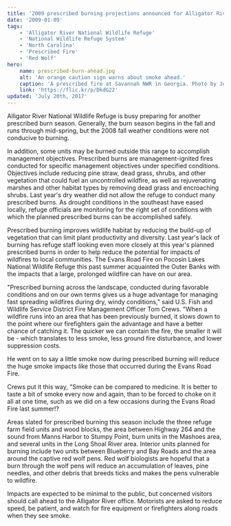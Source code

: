```yaml
---
title: '2009 prescribed burning projections announced for Alligator River National Wildlife Refuge'
date: '2009-01-09'
tags:
    - 'Alligator River National Wildlife Refuge'
    - 'National Wildlife Refuge System'
    - 'North Carolina'
    - 'Prescribed Fire'
    - 'Red Wolf'
hero:
    name: prescribed-burn-ahead.jpg
    alt: 'An orange caution sign warns about smoke ahead.'
    caption: 'A prescribed fire at Savannah NWR in Georgia. Photo by Judy Doyle, USFWS.'
    link: 'https://flic.kr/p/DkdG22'
updated: 'July 20th, 2017'
---
```


Alligator River National Wildlife Refuge is busy preparing for another prescribed burn season. Generally, the burn season begins in the fall and runs through mid-spring, but the 2008 fall weather conditions were not conducive to burning.

In addition, some units may be burned outside this range to accomplish management objectives. Prescribed burns are management-ignited fires conducted for specific management objectives under specified conditions. Objectives include reducing pine straw, dead grass, shrubs, and other vegetation that could fuel an uncontrolled wildfire, as well as rejuvenating marshes and other habitat types by removing dead grass and encroaching shrubs. Last year's dry weather did not allow the refuge to conduct many prescribed burns. As drought conditions in the southeast have eased locally, refuge officials are monitoring for the right set of conditions with which the planned prescribed burns can be accomplished safely.

Prescribed burning improves wildlife habitat by reducing the build-up of vegetation that can limit plant productivity and diversity. Last year's lack of burning has refuge staff looking even more closely at this year's planned prescribed burns in order to help reduce the potential for impacts of wildfires to local communities. The Evans Road Fire on Pocosin Lakes National Wildlife Refuge this past summer acquainted the Outer Banks with the impacts that a large, prolonged wildfire can have on our area.

"Prescribed burning across the landscape, conducted during favorable conditions and on our own terms gives us a huge advantage for managing fast spreading wildfires during dry, windy conditions," said U.S. Fish and Wildlife Service District Fire Management Officer Tom Crews. "When a wildfire runs into an area that has been previously burned, it slows down to the point where our firefighters gain the advantage and have a better chance of catching it. The quicker we can contain the fire, the smaller it will be - which translates to less smoke, less ground fire disturbance, and lower suppression costs.

He went on to say a little smoke now during prescribed burning will reduce the huge smoke impacts like those that occurred during the Evans Road Fire.

Crews put it this way, "Smoke can be compared to medicine. It is better to taste a bit of smoke every now and again, than to be forced to choke on it all at one time, such as we did on a few occasions during the Evans Road Fire last summer!?

Areas slated for prescribed burning this season include the three refuge farm field units and wood blocks, the area between Highway 264 and the sound from Manns Harbor to Stumpy Point, burn units in the Mashoes area, and several units in the Long Shoal River area. Interior units planned for burning include two units between Blueberry and Bay Roads and the area around the captive red wolf pens. Red wolf biologists are hopeful that a burn through the wolf pens will reduce an accumulation of leaves, pine needles, and other debris that breeds ticks and makes the pens vulnerable to wildfire.

Impacts are expected to be minimal to the public, but concerned visitors should call ahead to the Alligator River office. Motorists are asked to reduce speed, be patient, and watch for fire equipment or firefighters along roads when they see smoke.
